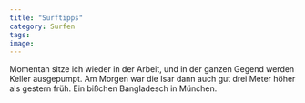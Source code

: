 ```yaml
---
title: "Surftipps"
category: Surfen
tags: 
image: 
---
```


Momentan sitze ich wieder in der Arbeit, und in der ganzen Gegend werden Keller ausgepumpt. Am Morgen war die Isar dann auch gut drei Meter höher als gestern früh. Ein bißchen Bangladesch in München.